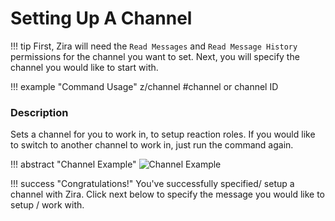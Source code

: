 # Setting Up A Channel

!!! tip
    First, Zira will need the `Read Messages` and `Read Message History` permissions for the channel you want to set. Next, you will specify the channel you would like to start with.

!!! example "Command Usage"
    z/channel #channel or channel ID

### Description

Sets a channel for you to work in, to setup reaction roles. If you would like to switch to another channel to work in, just run the command again.

!!! abstract "Channel Example"
    ![Channel Example](https://i.imjake.me/files/uem8c.png)

!!! success "Congratulations!"
    You've successfully specified/ setup a channel with Zira. Click next below to specify the message you would like to setup / work with.
